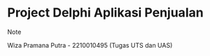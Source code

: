 # Project Delphi Aplikasi Penjualan

>[!note]
> Wiza Pramana Putra - 2210010495 (Tugas UTS dan UAS)
 
